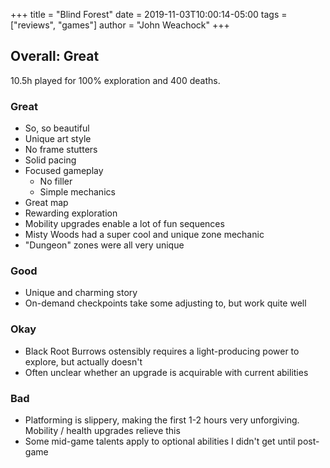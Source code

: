 +++
title = "Blind Forest"
date = 2019-11-03T10:00:14-05:00
tags = ["reviews", "games"]
author = "John Weachock"
+++

<h2>Overall: <span class="great">Great</span></h2>

10.5h played for 100% exploration and 400 deaths.


### Great

<ul class="great">
  <li>So, so beautiful</li>
  <li>Unique art style</li>
  <li>No frame stutters</li>
  <li>Solid pacing</li>
  <li>Focused gameplay
    <ul>
      <li>No filler</li>
      <li>Simple mechanics</li>
    </ul>
  </li>
  <li>Great map</li>
  <li>Rewarding exploration</li>
  <li>Mobility upgrades enable a lot of fun sequences</li>
  <li>Misty Woods had a super cool and unique zone mechanic</li>
  <li>"Dungeon" zones were all very unique</li>
</ul>


### Good

<ul class="good">
  <li>Unique and charming story</li>
  <li>On-demand checkpoints take some adjusting to, but work quite well</li>
</ul>


### Okay

<ul class="okay">
  <li>Black Root Burrows ostensibly requires a light-producing power to explore, but actually doesn't</li>
  <li>Often unclear whether an upgrade is acquirable with current abilities</li>
</ul>


### Bad

<ul class="bad">
  <li>Platforming is slippery, making the first 1-2 hours very unforgiving. Mobility / health upgrades relieve this</li>
  <li>Some mid-game talents apply to optional abilities I didn't get until post-game</li>
</ul>

<!--more-->
